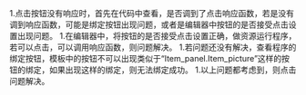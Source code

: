 1.点击按钮没有响应时，首先在代码中查看，是否调到了点击响应函数，若是没有调到响应函数，可能是绑定按钮出现问题，或者是编辑器中按钮的是否接受点击设置出现问题。
1.在编辑器中，将按钮的是否接受点击设置正确，做资源运行程序，若可以点击，可以调用响应函数，则问题解决。
1.若问题还没有解决，查看程序的绑定按钮，模板中的按钮不可以出现类似于“Item_panel.Item_picture”这样的按钮的绑定，如果出现这样的绑定，则无法绑定成功。
1.以上问题都考虑到，则点击问题解决。